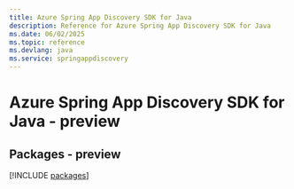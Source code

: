 ```yaml
---
title: Azure Spring App Discovery SDK for Java
description: Reference for Azure Spring App Discovery SDK for Java
ms.date: 06/02/2025
ms.topic: reference
ms.devlang: java
ms.service: springappdiscovery
---
```

# Azure Spring App Discovery SDK for Java - preview
## Packages - preview
[!INCLUDE [packages](spring-app-discovery-index.md)]